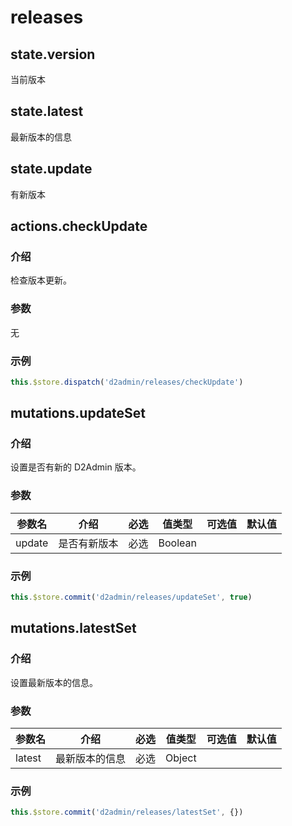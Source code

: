 # releases

## state.version

当前版本

## state.latest

最新版本的信息

## state.update

有新版本

## actions.checkUpdate

### 介绍

检查版本更新。

### 参数

无

### 示例

``` js
this.$store.dispatch('d2admin/releases/checkUpdate')
```

## mutations.updateSet

### 介绍

设置是否有新的 D2Admin 版本。

### 参数

| 参数名 | 介绍 | 必选 | 值类型 | 可选值 | 默认值 |
| --- | --- | --- | --- | --- | --- |
| update | 是否有新版本 | 必选 | Boolean |  |  |

### 示例

``` js
this.$store.commit('d2admin/releases/updateSet', true)
```

## mutations.latestSet

### 介绍

设置最新版本的信息。

### 参数

| 参数名 | 介绍 | 必选 | 值类型 | 可选值 | 默认值 |
| --- | --- | --- | --- | --- | --- |
| latest | 最新版本的信息 | 必选 | Object |  |  |

### 示例

``` js
this.$store.commit('d2admin/releases/latestSet', {})
```